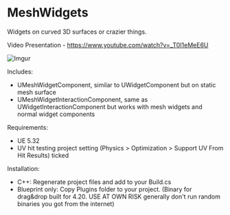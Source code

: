 # MeshWidgets

Widgets on curved 3D surfaces or crazier things.

Video Presentation - https://www.youtube.com/watch?v=_T0I1eMeE6U

![Imgur](http://i.imgur.com/gx1zckw.gif)

Includes:

 * UMeshWidgetComponent, similar to UWidgetComponent but on static mesh surface
 * UMeshWidgetInteractionComponent, same as UWidgetInteractionComponent but works with mesh widgets and normal widget components

Requirements:

 * UE 5.32
 * UV hit testing project setting (Physics > Optimization > Support UV From Hit Results) ticked

Installation:

 * C++: Regenerate project files and add to your Build.cs
 * Blueprint only: Copy Plugins folder to your project. (Binary for drag&drop built for 4.20. USE AT OWN RISK generally don't run random binaries you got from the internet)
